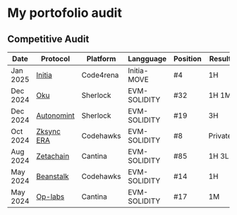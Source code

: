 # My portofolio audit

## Competitive Audit
|Date  | Protocol   | Platform    |Langguage   | Position | Result    |
|------|------------|-------------|------------|----------|-----------|
|Jan 2025|[Initia](https://code4rena.com/audits/2025-01-initia-move)                        |Code4rena |Initia-MOVE   |#4         |1H         |
|Dec 2024|[Oku](https://audits.sherlock.xyz/contests/641/leaderboard)                       |Sherlock  |EVM-SOLIDITY  |#32        |1H 1M      |
|Dec 2024|[Autonomint](https://audits.sherlock.xyz/contests/569/leaderboard)                |Sherlock  |EVM-SOLIDITY  |#19        |3H         |
|Oct 2024|[Zksync ERA](https://codehawks.cyfrin.io/c/2024-10-zksync)                        |Codehawks |EVM-SOLIDITY  |#8         |Private    |
|Aug 2024|[Zetachain](https://cantina.xyz/competitions/80a33cf0-ad69-4163-a269-d27756aacb5e)|Cantina   |EVM-SOLIDITY  |#85        |1H  3L     |
|May 2024|[Beanstalk](https://codehawks.cyfrin.io/c/2024-05-beanstalk-the-finale)           |Codehawks |EVM-SOLIDITY  |#14        |1H         |
|May 2024|[Op-labs](https://cantina.xyz/competitions/d47f8096-8858-437d-a9f5-2fe85ac9b95e)  |Cantina   |EVM-SOLIDITY  |#17        |1M         |
